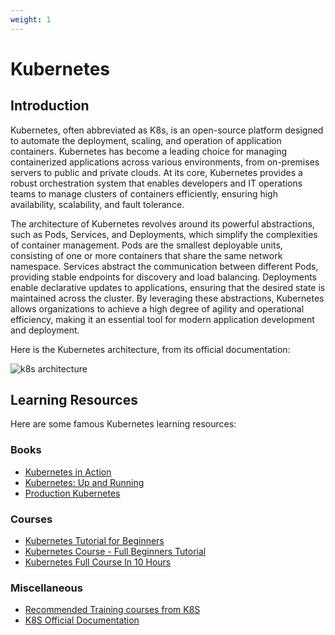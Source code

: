 ```yaml
---
weight: 1
---
```


# Kubernetes

## Introduction

Kubernetes, often abbreviated as K8s, is an open-source platform designed to automate the deployment, 
scaling, and operation of application containers. Kubernetes has become a leading choice for managing 
containerized applications across various environments, from on-premises servers to public and private clouds. 
At its core, Kubernetes provides a robust orchestration system that enables developers and IT operations teams 
to manage clusters of containers efficiently, ensuring high availability, scalability, and fault tolerance.

The architecture of Kubernetes revolves around its powerful abstractions, such as Pods, Services, and Deployments, 
which simplify the complexities of container management. Pods are the smallest deployable units, consisting 
of one or more containers that share the same network namespace. 
Services abstract the communication between different Pods, providing stable endpoints for discovery and load balancing. 
Deployments enable declarative updates to applications, ensuring that the desired state is maintained across the cluster. 
By leveraging these abstractions, Kubernetes allows organizations to achieve a high degree of agility 
and operational efficiency, making it an essential tool for modern application development and deployment.

Here is the Kubernetes architecture, from its official documentation:

![k8s architecture](https://kubernetes.io/images/docs/kubernetes-cluster-architecture.svg)

## Learning Resources

Here are some famous Kubernetes learning resources:


### Books
- [Kubernetes in Action](https://www.manning.com/books/kubernetes-in-action)
- [Kubernetes: Up and Running](https://www.amazon.ca/Kubernetes-Running-Dive-Future-Infrastructure/dp/109811020X)
- [Production Kubernetes](https://www.amazon.ca/Production-Kubernetes-Successful-Application-Platforms-ebook/dp/B0912M62XT)


### Courses
- [Kubernetes Tutorial for Beginners](https://www.youtube.com/watch?v=X48VuDVv0do)
- [Kubernetes Course - Full Beginners Tutorial](https://www.youtube.com/watch?v=d6WC5n9G_sM)
- [Kubernetes Full Course In 10 Hours](https://www.youtube.com/watch?v=y3WTwzx5ABk)


### Miscellaneous
- [Recommended Training courses from K8S](https://kubernetes.io/training/)
- [K8S Official Documentation](https://kubernetes.io/docs/concepts/)
